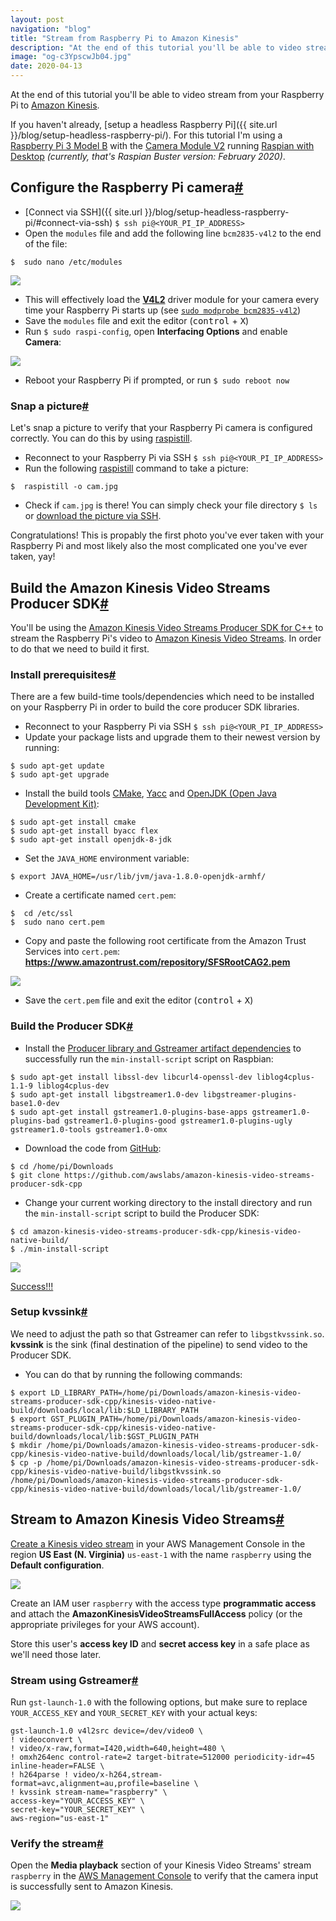 ```yaml
---
layout: post
navigation: "blog"
title: "Stream from Raspberry Pi to Amazon Kinesis"
description: "At the end of this tutorial you'll be able to video stream from your Raspberry Pi to Amazon Kinesis."
image: "og-c3YpscwJb04.jpg"
date: 2020-04-13
---
```


At the end of this tutorial you'll be able to video stream from your Raspberry Pi to <a target="_blank" href="https://aws.amazon.com/kinesis/video-streams/">Amazon Kinesis</a>.


If you haven't already, [setup a headless Raspberry Pi]({{ site.url }}/blog/setup-headless-raspberry-pi/). For this tutorial I'm using a <a target="_blank" href="https://www.raspberrypi.org/products/raspberry-pi-3-model-b/">Raspberry Pi 3 Model B</a> with the <a target="_blank" href="https://www.raspberrypi.org/products/camera-module-v2/">Camera Module V2</a> running <a target="_blank" href="https://www.raspberrypi.org/downloads/raspbian/">Raspian with Desktop</a> *(currently, that's Raspian Buster version: February 2020)*.

<h2 id="configure-the-raspberry-pi-camera" class="has-permalink">Configure the Raspberry Pi camera<a class="permalink" title="Permalink" href="#configure-the-raspberry-pi-camera">#</a></h2>

- [Connect via SSH]({{ site.url }}/blog/setup-headless-raspberry-pi/#connect-via-ssh) `$ ssh pi@<YOUR_PI_IP_ADDRESS>`
- Open the `modules` file and add the following line `bcm2835-v4l2` to the end of the file:

```
$  sudo nano /etc/modules
```

<img src="{{ site.url }}/content/img/stream-from-your-raspberry-pi-to-amazon-kinesis-01.jpg" />

- This will effectively load the **<a target="_blank" href="https://en.wikipedia.org/wiki/Video4Linux">V4L2</a>** driver module for your camera every time your Raspberry Pi starts up (see <a target="_blank" href="https://hackaday.io/project/25581-inspectorbot/log/62600-raspberry-pi-camera-v2">`sudo modprobe bcm2835-v4l2`</a>)
- Save the `modules` file and exit the editor (<kbd>control</kbd> + <kbd>X</kbd>)
- Run `$ sudo raspi-config`, open **Interfacing Options** and enable **Camera**:

<img src="{{ site.url }}/content/img/stream-from-your-raspberry-pi-to-amazon-kinesis-02.jpg" />

- Reboot your Raspberry Pi if prompted, or run `$ sudo reboot now`

<h3 id="snap-a-picture" class="has-permalink">Snap a picture<a class="permalink" title="Permalink" href="#snap-a-picture">#</a></h3>

Let's snap a picture to verify that your Raspberry Pi camera is configured correctly. You can do this by using <a target="_blank" href="https://www.raspberrypi.org/documentation/usage/camera/raspicam/raspistill.md">raspistill</a>.

- Reconnect to your Raspberry Pi via SSH `$ ssh pi@<YOUR_PI_IP_ADDRESS>`
- Run the following <a target="_blank" href="https://www.raspberrypi.org/documentation/usage/camera/raspicam/raspistill.md">raspistill</a> command to take a picture:

```
$  raspistill -o cam.jpg
```

- Check if `cam.jpg` is there! You can simply check your file directory `$ ls` or <a target="_blank" href="https://stackoverflow.com/a/9427585/135441">download the picture via SSH</a>.

Congratulations! This is propably the first photo you've ever taken with your Raspberry Pi and most likely also the most complicated one you've ever taken, yay!

<h2 id="build-the-amazon-kinesis-video-streams-producer-sdk" class="has-permalink">Build the Amazon Kinesis Video Streams Producer SDK<a class="permalink" title="Permalink" href="#build-the-amazon-kinesis-video-streams-producer-sdk">#</a></h2>

You'll be using the <a target="_blank" href="https://github.com/awslabs/amazon-kinesis-video-streams-producer-sdk-cpp">Amazon Kinesis Video Streams Producer SDK for C++</a> to stream the Raspberry Pi's video to <a target="_blank" href="https://aws.amazon.com/kinesis/video-streams/">Amazon Kinesis Video Streams</a>. In order to do that we need to build it first.

<h3 id="install-prerequisites" class="has-permalink">Install prerequisites<a class="permalink" title="Permalink" href="#install-prerequisites">#</a></h3>

There are a few build-time tools/dependencies which need to be installed on your Raspberry Pi in order to build the core producer SDK libraries.

- Reconnect to your Raspberry Pi via SSH `$ ssh pi@<YOUR_PI_IP_ADDRESS>`
- Update your package lists and upgrade them to their newest version by running:

```
$ sudo apt-get update
$ sudo apt-get upgrade
```

- Install the build tools <a target="_blank" href="https://cmake.org/">CMake</a>, <a target="_blank" href="https://www.javatpoint.com/yacc">Yacc</a> and <a target="_blank" href="https://openjdk.java.net/">OpenJDK (Open Java Development Kit)</a>:

```
$ sudo apt-get install cmake
$ sudo apt-get install byacc flex
$ sudo apt-get install openjdk-8-jdk
```

- Set the `JAVA_HOME` environment variable:

```
$ export JAVA_HOME=/usr/lib/jvm/java-1.8.0-openjdk-armhf/
```

- Create a certificate named `cert.pem`:

```
$  cd /etc/ssl
$  sudo nano cert.pem
```

- Copy and paste the following root certificate from the Amazon Trust Services into `cert.pem`:<br/>
**<a target="_blank" href="https://www.amazontrust.com/repository/SFSRootCAG2.pem">https://www.amazontrust.com/repository/SFSRootCAG2.pem</a>**

<img src="{{ site.url }}/content/img/stream-from-your-raspberry-pi-to-amazon-kinesis-03.jpg" />

- Save the `cert.pem` file and exit the editor (<kbd>control</kbd> + <kbd>X</kbd>)

<h3 id="build-the-producer-sdk" class="has-permalink">Build the Producer SDK<a class="permalink" title="Permalink" href="#build-the-producer-sdk">#</a></h3>

- Install the <a target="_blank" href="https://github.com/awslabs/amazon-kinesis-video-streams-producer-sdk-cpp/blob/master/install-instructions-linux.md#install-steps-for-ubuntu-17x-and-raspbian-stretch-using-apt-get">Producer library and Gstreamer artifact dependencies</a> to successfully run the `min-install-script` script on Raspbian:

```
$ sudo apt-get install libssl-dev libcurl4-openssl-dev liblog4cplus-1.1-9 liblog4cplus-dev
$ sudo apt-get install libgstreamer1.0-dev libgstreamer-plugins-base1.0-dev
$ sudo apt-get install gstreamer1.0-plugins-base-apps gstreamer1.0-plugins-bad gstreamer1.0-plugins-good gstreamer1.0-plugins-ugly gstreamer1.0-tools gstreamer1.0-omx
```

- Download the code from <a target="_blank" href="https://github.com/awslabs/amazon-kinesis-video-streams-producer-sdk-cpp">GitHub</a>:

```
$ cd /home/pi/Downloads
$ git clone https://github.com/awslabs/amazon-kinesis-video-streams-producer-sdk-cpp
```

- Change your current working directory to the install directory and run the `min-install-script` script to build the Producer SDK:

```
$ cd amazon-kinesis-video-streams-producer-sdk-cpp/kinesis-video-native-build/
$ ./min-install-script
```

<img src="{{ site.url }}/content/img/stream-from-your-raspberry-pi-to-amazon-kinesis-05.jpg" />

<a target="_blank" href="https://giphy.com/gifs/mrw-week-job-4xpB3eE00FfBm/fullscreen">Success!!!</a>

<h3 id="setup-kvssink" class="has-permalink">Setup kvssink<a class="permalink" title="Permalink" href="#setup-kvssink">#</a></h3>

We need to adjust the path so that Gstreamer can refer to `libgstkvssink.so`. **kvssink** is the sink (final destination of the pipeline) to send video to the Producer SDK.

- You can do that by running the following commands:

```
$ export LD_LIBRARY_PATH=/home/pi/Downloads/amazon-kinesis-video-streams-producer-sdk-cpp/kinesis-video-native-build/downloads/local/lib:$LD_LIBRARY_PATH
$ export GST_PLUGIN_PATH=/home/pi/Downloads/amazon-kinesis-video-streams-producer-sdk-cpp/kinesis-video-native-build/downloads/local/lib:$GST_PLUGIN_PATH
$ mkdir /home/pi/Downloads/amazon-kinesis-video-streams-producer-sdk-cpp/kinesis-video-native-build/downloads/local/lib/gstreamer-1.0/
$ cp -p /home/pi/Downloads/amazon-kinesis-video-streams-producer-sdk-cpp/kinesis-video-native-build/libgstkvssink.so /home/pi/Downloads/amazon-kinesis-video-streams-producer-sdk-cpp/kinesis-video-native-build/downloads/local/lib/gstreamer-1.0/
```


<h2 id="stream-to-amazon-kinesis-video-streams" class="has-permalink">Stream to Amazon Kinesis Video Streams<a class="permalink" title="Permalink" href="#stream-to-amazon-kinesis-video-streams">#</a></h2>

<a target="_blank" href="https://console.aws.amazon.com/kinesisvideo/streams/create?region=us-east-1">Create a Kinesis video stream</a> in your AWS Management Console in the region **US East (N. Virginia)** `us-east-1` with the name `raspberry` using the **Default configuration**.

<img src="{{ site.url }}/content/img/stream-from-your-raspberry-pi-to-amazon-kinesis-06.jpg" />

Create an IAM user `raspberry` with the access type **programmatic access** and attach the **AmazonKinesisVideoStreamsFullAccess** policy (or the appropriate privileges for your AWS account).

Store this user's **access key ID** and **secret access key** in a safe place as we'll need those later.

<h3 id="setup-kvssink" class="has-permalink">Stream using Gstreamer<a class="permalink" title="Permalink" href="#setup-kvssink">#</a></h3>

Run `gst-launch-1.0` with the following options, but make sure to replace `YOUR_ACCESS_KEY` and `YOUR_SECRET_KEY` with your actual keys:

```
gst-launch-1.0 v4l2src device=/dev/video0 \
! videoconvert \
! video/x-raw,format=I420,width=640,height=480 \
! omxh264enc control-rate=2 target-bitrate=512000 periodicity-idr=45 inline-header=FALSE \
! h264parse ! video/x-h264,stream-format=avc,alignment=au,profile=baseline \
! kvssink stream-name="raspberry" \
access-key="YOUR_ACCESS_KEY" \
secret-key="YOUR_SECRET_KEY" \
aws-region="us-east-1"
```

<h3 id="verify-the-stream" class="has-permalink">Verify the stream<a class="permalink" title="Permalink" href="#verify-the-stream">#</a></h3>

Open the **Media playback** section of your Kinesis Video Streams' stream `raspberry` in the <a target="_blank" href="https://console.aws.amazon.com/kinesisvideo/streams/streamName/raspberry?region=us-east-1">AWS Management Console</a> to verify that the camera input is successfully sent to Amazon Kinesis.

<img src="{{ site.url }}/content/img/stream-from-your-raspberry-pi-to-amazon-kinesis-07.jpg" />
